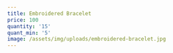 ```yaml
---
title: Embroidered Bracelet
price: 100
quantity: '15'
quant_min: '5'
image: /assets/img/uploads/embroidered-bracelet.jpg
---
```


